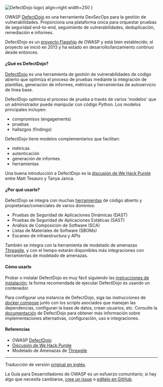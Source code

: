 ![DefectDojo logo](../../../assets/images/logos/defectdojo.png "OWASP DefectDojo"){ align=right width=250 }

OWASP [DefectDojo][defectdojo] es una herramienta DevSecOps para la gestión de vulnerabilidades.
Proporciona una plataforma única para orquestar pruebas de seguridad end-to-end, seguimiento de vulnerabilidades,
deduplicación, remediación e informes.

DefectDojo es un [proyecto Flagship][defectdojo-project] de OWASP y está bien establecido;
el proyecto se inició en 2013 y ha estado en desarrollo/lanzamiento continuo desde entonces.

#### ¿Qué es DefectDojo?

[DefectDojo][defectdojo] es una herramienta de gestión de vulnerabilidades de código abierto
que optimiza el proceso de pruebas mediante la integración de plantillas,
generación de informes, métricas y herramientas de autoservicio de línea base.

DefectDojo optimiza el proceso de prueba a través de varios 'modelos' que un administrador
puede manipular con código Python.
Los modelos principales incluyen:

* compromisos (engagements)
* pruebas
* hallazgos (findings)

DefectDojo tiene modelos complementarios que facilitan:

* métricas
* autenticación
* generación de informes
* herramientas

Una buena introducción a DefectDojo es la [discusión de We Hack Purple][purple] entre Matt Tesauro y Tanya Janca.

#### ¿Por qué usarlo?

DefectDojo se integra con muchas [herramientas][defectdojo-tools] de código abierto
y propietarias/comerciales de varios dominios:

* Pruebas de Seguridad de Aplicaciones Dinámicas (DAST)
* Pruebas de Seguridad de Aplicaciones Estáticas (SAST)
* Análisis de Composición de Software (SCA)
* Listas de Materiales de Software (SBOMs)
* Escaneo de infraestructura y APIs

También se integra con la herramienta de modelado de amenazas [Threagile][threagile],
y con el tiempo estarán disponibles más integraciones con herramientas de modelado de amenazas.

#### Cómo usarlo

Probar o instalar DefectDojo es muy fácil siguiendo las [instrucciones de instalación][defectdojo-install];
la forma recomendada de ejecutar DefectDojo es usando un contenedor.

Para configurar una instancia de DefectDojo, siga las instrucciones de [docker compose][defectdojo-docker] junto con
los scripts asociados que manejan las dependencias, configuran la base de datos, crean usuarios, etc.
Consulte la [documentación][defectdojo-docs] de DefectDojo para obtener más información sobre implementaciones alternativas,
configuración, uso e integraciones.

#### Referencias

* OWASP [DefectDojo][defectdojo]
* [Discusión de We Hack Purple][purple]
* Modelado de Amenazas de [Threagile][threagile]

----

Traducción de versión [original en inglés][en080401].

La Guía para Desarrolladores de OWASP es un esfuerzo comunitario; si hay algo que necesita cambiarse,
[cree un issue][issue080401] o [edítelo en GitHub][edit080401].

[defectdojo]: https://www.defectdojo.com/
[defectdojo-docs]: https://documentation.defectdojo.com/
[defectdojo-docker]: https://github.com/DefectDojo/django-DefectDojo/blob/dev/readme-docs/DOCKER.md
[defectdojo-install]: https://docs.defectdojo.com/en/about_defectdojo/new_user_checklist/
[defectdojo-project]: https://owasp.org/www-project-defectdojo/
[defectdojo-tools]: https://www.defectdojo.com/integrations
[edit080401]: https://github.com/OWASP/DevGuide/blob/main/docs/es/06-verification/04-vulnerability-management/01-defectdojo.md
[en080401]: https://devguide.owasp.org/en/06-verification/04-vulnerability-management/
[issue080401]: https://github.com/OWASP/DevGuide/issues/new?labels=content&template=request.md&title=Update:%2006-verification/04-vulnerability-management/01-defectdojo
[purple]: https://www.youtube.com/watch?v=FMUrL3Jzmzg
[threagile]: https://threagile.io

